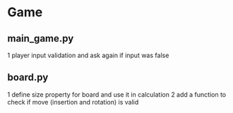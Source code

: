 # Game
## main_game.py
1 player input validation and ask again if input was false
## board.py
1 define size property for board and use it in calculation
2 add a function to check if move (insertion and rotation) is valid
